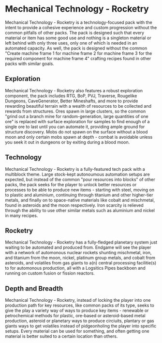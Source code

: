 # Mechanical Technology - Rocketry
Mechanical Technology - Rocketry is a technology-focused pack with the intent to provide a cohesive experience and custom progression without the common pitfalls of other packs. The pack is designed such that every material or item has some good use and nothing is a singleton material or left behind with only three uses, only one of which is needed in an automated capacity. As well, the pack is designed without the common "Create machine frame 1 for machine frame 2 for machine frame 3 for the required component for machine frame 4" crafting recipes found in other packs with similar goals.

## Exploration
Mechanical Technology - Rocketry also features a robust exploration component, the pack includes RTG, BoP, PVJ, Traverse, Rougelike Dungeons, CaveGenerator, Better Mineshafts, and more to provide rewarding beautiful terrain with a wealth of resources to be collected and rewards from structures. Ores spawn in large clusters, so the common "grind out a branch mine for random-generation, large quantities of one ore" is replaced with surface exploration for samples to find enough of a single ore to last until you can automate it, providing ample ground for structure discovery. Mobs do not spawn on the surface without a blood moon and only certain mobs spawn at depth - combat is avoidable unless you seek it out in dungeons or by exiting during a blood moon.

## Technology
Mechanical Technology - Rocketry is a fully-featured tech pack with a multiblock theme. Large stock-kept autonoumous automation setups are expected, but instead of the common "pour resources into blocks" of other packs, the pack seeks for the player to unlock better resources or processes to be able to produce new items - starting with steel, moving on to plastic and aluminium, continuing through titanium and other higher-tier metals, and finally on to space-native materials like cobalt and mischmetal, found in asteroids and the moon respectively. Iron scarcity is relieved through the ability to use other similar metals such as aluminium and nickel in many recipes.

## Rocketry
Mechanical Technology - Rocketry has a fully-fledged planetary system just waiting to be automated and produced from. Endgame will see the player with a network of automonous nuclear rockets shunting mischmetal, iron, and titanium from the moon, nickel, platinum group metals, and cobalt from asteroids, and volatiles from gas giants to a(n) central processing facilitie(s) to for automonous production, all with a Logsitics Pipes backboen and running on custom fusion or fission reactors.

## Depth and Breadth
Mechanical Technology - Rocketry, instead of locking the player into one production path for key resources, like common packs of its type, seeks to give the play a variety way of ways to produce key items - renewable or petrochemical methods for plastic, ore-based or asteroid-based metal production, asteroid or planetary ways to produce circiuits, plantary or gas giants ways to get volatiles instead of pidgeonholing the player into specific setups. Every material can be used for something, and often getting one material is better suited to a certain location than others.
